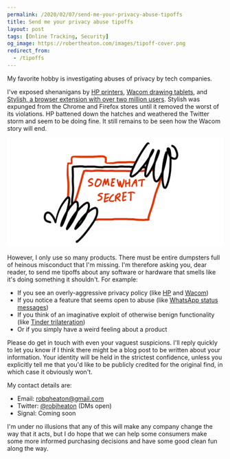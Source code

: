 ```yaml
---
permalink: /2020/02/07/send-me-your-privacy-abuse-tipoffs
title: Send me your privacy abuse tipoffs
layout: post
tags: [Online Tracking, Security]
og_image: https://robertheaton.com/images/tipoff-cover.png
redirect_from:
  - /tipoffs
---
```

My favorite hobby is investigating abuses of privacy by tech companies.

I've exposed shenanigans by [HP printers][hp], [Wacom drawing tablets][wacom], and [Stylish, a browser extension with over two million users][stylish]. Stylish was expunged from the Chrome and Firefox stores until it removed the worst of its violations. HP battened down the hatches and weathered the Twitter storm and seem to be doing fine. It still remains to be seen how the Wacom story will end.

<img src="/images/tipoff-cover.png" />

However, I only use so many products. There must be entire dumpsters full of heinous misconduct that I'm missing. I'm therefore asking you, dear reader, to send me tipoffs about any software or hardware that smells like it's doing something it shouldn't. For example:

* If you see an overly-aggressive privacy policy (like [HP][hp] and [Wacom][wacom])
* If you notice a feature that seems open to abuse (like [WhatsApp status messages][whatsapp])
* If you think of an imaginative exploit of otherwise benign functionality (like [Tinder trilateration][tinder])
* Or if you simply have a weird feeling about a product

Please do get in touch with even your vaguest suspicions. I'll reply quickly to let you know if I think there might be a blog post to be written about your information. Your identity will be held in the strictest confidence, unless you explicitly tell me that you'd like to be publicly credited for the original find, in which case it obviously won't.

My contact details are:

* Email: [robqheaton@gmail.com](mailto:robqheaton@gmail.com)
* Twitter: [@robjheaton](https://twitter.com/robjheaton) (DMs open)
* Signal: Coming soon

I'm under no illusions that any of this will make any company change the way that it acts, but I do hope that we can help some consumers make some more informed purchasing decisions and have some good clean fun along the way.

[stylish]: https://robertheaton.com/2018/07/02/stylish-browser-extension-steals-your-internet-history/
[hp]: https://robertheaton.com/2019/09/15/hp-printers-send-data-on-what-you-print-back-to-hp/
[wacom]: https://robertheaton.com/2020/02/05/wacom-drawing-tablets-track-name-of-every-application-you-open/
[whatsapp]: https://robertheaton.com/2017/10/09/tracking-friends-and-strangers-using-whatsapp/
[tinder]: https://robertheaton.com/2018/07/09/how-tinder-keeps-your-location-a-bit-private/

